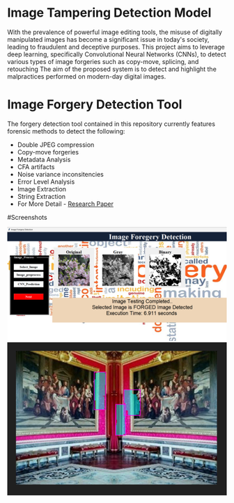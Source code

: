 # Image Tampering Detection Model
With the prevalence of powerful image editing tools, the misuse of digitally manipulated images has become a significant issue in today's society, leading to fraudulent and deceptive purposes. This project aims to leverage deep learning, specifically Convolutional Neural Networks (CNNs), to detect various types of image forgeries such as copy-move, splicing, and retouching The aim of the proposed system is to detect and highlight the malpractices performed on modern-day digital images.

# Image Forgery Detection Tool
The forgery detection tool contained in this repository currently features forensic methods to detect the following:

- Double JPEG compression
- Copy-move forgeries
- Metadata Analysis
- CFA artifacts
- Noise variance inconsitencies
- Error Level Analysis
- Image Extraction
- String Extraction
- For More Detail - [Research Paper](https://www.ijcrt.org/papers/IJCRT24A5072.pdf)

#Screenshots
<div align="center">
    <img src="https://github.com/VaishnaviGagare/CNN-Based-Image-Tampering-Detection-Model/blob/main/Output/4.png" width="600px"</img> 
</div>
<div align="center">
    <img src="https://github.com/VaishnaviGagare/CNN-Based-Image-Tampering-Detection-Model/blob/main/Output/6.png" width="550px"</img> 
</div>
